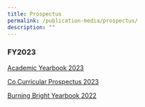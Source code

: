 ```yaml
---
title: Prospectus
permalink: /publication-media/prospectus/
description: ""
---
```

### FY2023

[Academic Yearbook 2023](https://online.fliphtml5.com/fomwr/bepf/#p=1)

[Co Curricular Prospectus 2023](https://online.fliphtml5.com/fomwr/watz/)

[Burning Bright Yearbook 2022](https://online.fliphtml5.com/fomwr/ctfv/)